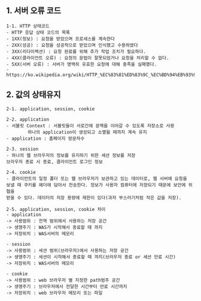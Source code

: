 
## 1. 서버 오류 코드
    1-1. HTTP 상태코드
    - HTTP 응답 상태 코드의 목록
    - 1XX(정보) : 요청을 받았으며 프로세스를 계속한다
    - 2XX(성공) : 요청을 성공적으로 받았으며 인식했고 수용하였다
    - 3XX(리다이렉션) : 요청 완료를 위해 추가 작업 조치가 필요하다.
    - 4XX(클라이언트 오류) : 요청의 문법이 잘못되었거나 요청을 처리할 수 없다.
    - 5XX(서버 오류) : 서버가 명백히 유효한 요청에 대해 충족을 실패했다.
    - https://ko.wikipedia.org/wiki/HTTP_%EC%83%81%ED%83%9C_%EC%BD%94%EB%93%9C

## 2. 값의 상태유지 
    2-1. application, session, cookie

    2-2. application
    - 서블릿 Context : 서블릿들이 서로간에 문맥을 이어갈 수 있도록 저장소로 사용
            하나의 application이 생성되고 소멸될 때까지 계속 유지
    - application : 홈페이지 방문자수

    2-3. session
    - 하나의 웹 브라우저의 정보를 유지하기 위한 세션 정보를 저장
    브라우저 종료 시 종료, 클라이언트 로그인 정보

    2-4. cookie
    - 클라이언트의 일정 폴더 또는 웹 브라우저가 보관하고 있는 데이터로, 웹 서버에 요청을 
    보낼 때 쿠키를 헤더에 담아서 전송한다. 정보가 사용자 컴퓨터에 저장되기 때문에 보안에 위협을
    받을 수 있다. 데이터의 저장 용량에 제한이 있다(과자 부스러기처럼 작은 값을 저장).

    2-5. application, session, cookie 차이
    - application
    -> 사용범위 : 전역 범위에서 사용하는 저장 공간
    -> 생명주기 : WAS가 시작해서 종료할 때 까지
    -> 저장위치 : WAS서버의 메모리

    - session
    -> 사용범위 : 세션 범위(브라우저)에서 사용하는 저장 공간
    -> 생명주기 : 세션이 시작해서 종료할 때 까지(브라우저 종료 or 세션 만료 시간)	
    -> 저장위치 : WAS서버의 메모리

    - cookie
    -> 사용범위 : web 브라우저 별 지정한 path범주 공간
    -> 생명주기 : 브라우저에서 전달한 시간부터 만료 시간까지
    -> 저장위치 : web 브라우저 메모리 또는 파일